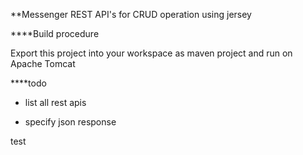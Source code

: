 **Messenger
REST API's for CRUD operation using jersey  

****Build procedure  

Export this project into your workspace as maven project and run on Apache Tomcat


****todo  
+ list all rest apis
- specify json response


test
